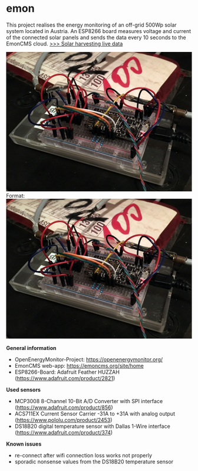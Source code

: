 # emon
This project realises the energy monitoring of an off-grid 500Wp solar system located in Austria. An ESP8266 board measures voltage and current of the connected solar panels and sends the data every 10 seconds to the EmonCMS cloud. [>>> Solar harvesting live data](https://emoncms.org/app/view?name=Solarernte&readkey=8b38e7dcc457e170a6cc96cb234fc605)

![ESP8266 on a proto board with all sensors connected](/images/IMG_7960.JPG)
Format: ![ESP8266 on a proto board with all sensors connected](/images/IMG_7960.JPG)

**General information**
- OpenEnergyMonitor-Project: https://openenergymonitor.org/
- EmonCMS web-app: https://emoncms.org/site/home
- ESP8266-Board: Adafruit Feather HUZZAH (https://www.adafruit.com/product/2821)

**Used sensors**
- MCP3008 8-Channel 10-Bit A/D Converter with SPI interface (https://www.adafruit.com/product/856)
- ACS711EX Current Sensor Carrier -31A to +31A with analog output (https://www.pololu.com/product/2453)
- DS18B20 digital temperature sensor with Dallas 1-Wire interface (https://www.adafruit.com/product/374)

**Known issues**
- re-connect after wifi connection loss works not properly
- sporadic nonsense values from the DS18B20 temperature sensor
